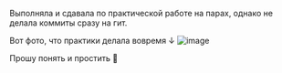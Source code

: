 Выполняла и сдавала по практической работе на парах, однако не делала коммиты сразу на гит.

Вот фото, что практики делала вовремя ↓
![image](https://github.com/KaterinaZAB/mobile/assets/59415539/f9171ded-05cb-415c-a8ab-c42ffc107ff6)


Прошу понять и простить 🙏
